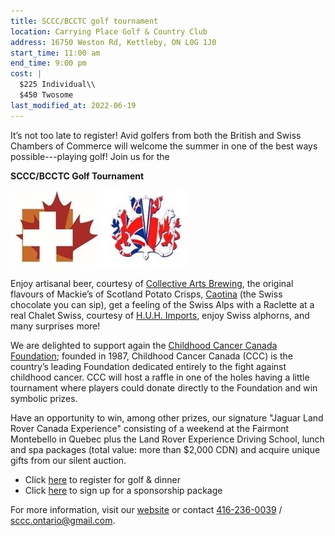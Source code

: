 ```yaml
---
title: SCCC/BCCTC golf tournament
location: Carrying Place Golf & Country Club
address: 16750 Weston Rd, Kettleby, ON L0G 1J0
start_time: 11:00 am
end_time: 9:00 pm
cost: |
  $225 Individual\\
  $450 Twosome
last_modified_at: 2022-06-19
---
```


It’s not too late to register! Avid golfers from both the British and Swiss
Chambers of Commerce will welcome the summer in one of the best ways
possible---playing golf! Join us for the

**SCCC/BCCTC Golf Tournament**

![SCCC logo](/assets/images/2018-06-13-golf-logo.jpg)

Enjoy artisanal beer, courtesy of [Collective Arts Brewing][cab], the original
flavours of Mackie’s of Scotland Potato Crisps, [Caotina] (the Swiss chocolate
you can sip), get a feeling of the Swiss Alps with a Raclette at a real Chalet
Swiss, courtesy of [H.U.H. Imports][huh], enjoy Swiss alphorns, and many
surprises more!

We are delighted to support again the [Childhood Cancer Canada
Foundation][ccc]; founded in 1987, Childhood Cancer Canada (CCC) is the
country’s leading Foundation dedicated entirely to the fight against childhood
cancer. CCC will host a raffle in one of the holes having a little tournament
where players could donate directly to the Foundation and win symbolic prizes.

Have an opportunity to win, among other prizes, our signature "Jaguar Land
Rover Canada Experience" consisting of a weekend at the Fairmont Montebello in
Quebec plus the Land Rover Experience Driving School, lunch and spa packages
(total value: more than \$2,000 CDN) and acquire unique gifts from our silent
auction.

- Click [here][register] to register for golf & dinner
- Click [here][sponsor] to sign up for a sponsorship package

For more information, visit our [website][register] or contact
[416-236-0039][tel] / <sccc.ontario@gmail.com>.

[cab]: <https://collectiveartsbrewing.com/>
[caotina]: <https://www.caotina.com/en/about-us>
[huh]: <http://www.huhimports.ca/>
[ccc]: <http://www.childhoodcancer.ca/>
[register]: <https://app.eventcaddy.com/events/sccc-bcctc-golf-tournament-2018>
[sponsor]: <https://app.eventcaddy.com/events/sccc-bcctc-golf-tournament-2018/store>
[tel]: <tel:416-236-0039>
